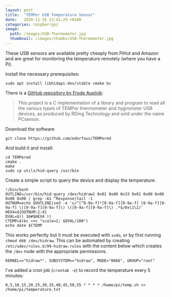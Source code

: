 ```yaml
---
layout: post
title:  "TEMPer USB Temperature Sensor"
date:   2020-12-26 13:41:29 +0100
categories: raspberrypi
image:
  path: /images/USB-Thermometer.jpg
  thumbnail: /images/thumbs/USB-Thermometer.jpg
---
```


These USB sensors are available pretty cheaply from PiHut and Amazon and
are great for monitoring the temperature remotely (where you have a Pi).

Install the necessary prerequisites:

    sudo apt install libhidapi-dev/stable cmake bc

There is a [GitHub repository by Frode Austvik](https://github.com/edorfaus/TEMPered):

> This project is a C implementation of a library and program to read all the
> various types of TEMPer thermometer and hygrometer USB devices, as produced by
> RDing Technology and sold under the name PCsensor.

Download the software

    git clone https://github.com/edorfaus/TEMPered

And build it and install:

    cd TEMPered
    cmake .
    make
    sudo cp utils/hid-query /usr/bin

Create a simple script to query the device and display the temperature.

    !/bin/bash
    OUTLINE=/usr/bin/hid-query /dev/hidraw1 0x01 0x80 0x33 0x01 0x00 0x00 0x00 0x00 | grep -A1 ^Response|tail -1
    OUTNUM=echo $OUTLINE|sed -e 's/^[^0-9a-f]*[0-9a-f][0-9a-f] [0-9a-f][0-9a-f] \([0-9a-f][0-9a-f]\) \([0-9a-f][0-9a-f]\) .*$/0x\1\2/'
    HEX4=${OUTNUM:2:4}
    DVAL=$(( 16#$HEX4 ))
    CTEMP=$(bc <<< "scale=2; $DVAL/100")
    echo date $CTEMP

This works perfectly but it must be executed with `sudo`, or by first
running `chmod 666 /dev/hidraw`. This can be automated by creating
`/etc/udev/rules.d/99-hidraw.rules` with the content below which creates
the `/dev` node with the appropriate permissions.

    KERNEL=="hidraw*", SUBSYSTEM=="hidraw", MODE="0666", GROUP="root"

I've added a cron job (`crontab -e`) to record the temperature every 5
minutes:

    0,5,10,15,20,25,30,35,40,45,50,55 * * * * /home/pi/temp.sh >> /home/pi/temperature.txt
